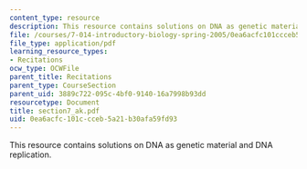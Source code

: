 ```yaml
---
content_type: resource
description: This resource contains solutions on DNA as genetic material and DNA replication.
file: /courses/7-014-introductory-biology-spring-2005/0ea6acfc101ccceb5a21b30afa59fd93_section7_ak.pdf
file_type: application/pdf
learning_resource_types:
- Recitations
ocw_type: OCWFile
parent_title: Recitations
parent_type: CourseSection
parent_uid: 3889c722-095c-4bf0-9140-16a7998b93dd
resourcetype: Document
title: section7_ak.pdf
uid: 0ea6acfc-101c-cceb-5a21-b30afa59fd93
---
```

This resource contains solutions on DNA as genetic material and DNA replication.

